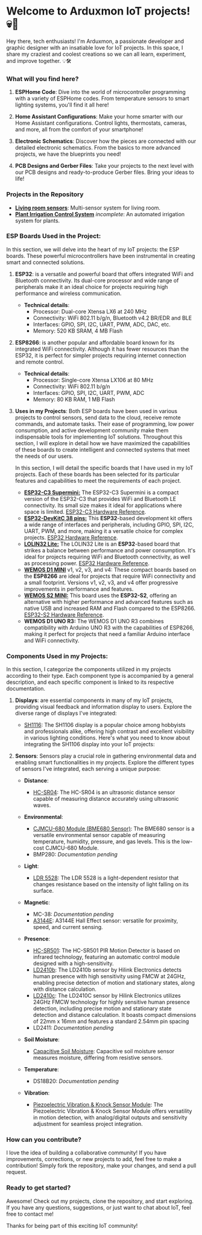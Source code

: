 # Welcome to Arduxmon IoT projects!  💀🌟

Hey there, tech enthusiasts! I'm Arduxmon, a passionate developer and graphic designer with an insatiable love for IoT
projects. In this space, I share my craziest and coolest creations so we can all learn, experiment, and improve
together. 💡🛠️

### What will you find here?

1. **ESPHome Code**: Dive into the world of microcontroller programming with a variety of ESPHome codes. From
   temperature sensors to smart lighting systems, you'll find it all here!

2. **Home Assistant Configurations**: Make your home smarter with our Home Assistant configurations. Control lights,
   thermostats, cameras, and more, all from the comfort of your smartphone!

3. **Electronic Schematics**: Discover how the pieces are connected with our detailed electronic schematics. From the
   basics to more advanced projects, we have the blueprints you need!

4. **PCB Designs and Gerber Files**: Take your projects to the next level with our PCB designs and ready-to-produce
   Gerber files. Bring your ideas to life!

### Projects in the Repository

- [**Living room sensors**](Projects/Living%20room%20sensors/README.md): Multi-sensor system for living room.
- [**Plant Irrigation Control System**](Projects/Plant%20irrigation%20control/README.md) _incomplete_: An automated
  irrigation system for plants.

### ESP Boards Used in the Project:

In this section, we will delve into the heart of my IoT projects: the ESP boards. These powerful microcontrollers have
been instrumental in creating smart and connected solutions.

1. **ESP32**:
   is a versatile and powerful board that offers integrated WiFi and Bluetooth connectivity. Its dual-core processor and
   wide range of peripherals make it an ideal choice for projects requiring high performance and wireless communication.
    - **Technical details**:
        - Processor: Dual-core Xtensa LX6 at 240 MHz
        - Connectivity: WiFi 802.11 b/g/n, Bluetooth v4.2 BR/EDR and BLE
        - Interfaces: GPIO, SPI, I2C, UART, PWM, ADC, DAC, etc.
        - Memory: 520 KB SRAM, 4 MB Flash
2. **ESP8266**:
   is another popular and affordable board known for its integrated WiFi connectivity. Although it has fewer resources
   than the ESP32, it is perfect for simpler projects requiring internet connection and remote control.
    - **Technical details**:
        - Processor: Single-core Xtensa LX106 at 80 MHz
        - Connectivity: WiFi 802.11 b/g/n
        - Interfaces: GPIO, SPI, I2C, UART, PWM, ADC
        - Memory: 80 KB RAM, 1 MB Flash
3. **Uses in my Projects**:
   Both ESP boards have been used in various projects to control sensors, send data to the cloud, receive remote
   commands, and automate tasks. Their ease of programming, low power consumption, and active development community make
   them indispensable tools for implementing IoT solutions. Throughout this section, I will explore in detail how we
   have maximized the capabilities of these boards to create intelligent and connected systems that meet the needs of
   our users.

   In this section, I will detail the specific boards that I have used in my IoT projects. Each of these boards has been
   selected for its particular features and capabilities to meet the requirements of each project.
   - **[ESP32-C3 Supermini:](Boards/ESP32_C3_SUPERMINI/README.md)**
     The ESP32-C3 Supermini is a compact version of the ESP32-C3 that provides WiFi and Bluetooth LE connectivity. Its
     small size makes it ideal for applications where space is limited. [ESP32-C3 Hardware Reference](https://docs.espressif.com/projects/esp-idf/en/v4.3/esp32c3/hw-reference/index.html).
   - **[ESP32-DevKitC 38 pins:](Boards/ESP32-DEVKIT-38PINS/README.md)**
     This **ESP32**-based development kit offers a wide range of interfaces and peripherals, including GPIO, SPI, I2C,
     UART, PWM, and more, making it a versatile choice for complex projects. [ESP32 Hardware Reference](https://docs.espressif.com/projects/esp-idf/en/v4.3/esp32/hw-reference/index.html).
   - **[LOLIN32 Lite:](Boards/LOLIN32_Lite/README.md)**
     The LOLIN32 Lite is an **ESP32**-based board that strikes a balance between performance and power consumption.
     It's ideal for projects requiring WiFi and Bluetooth connectivity, as well as processing power. [ESP32 Hardware Reference](https://docs.espressif.com/projects/esp-idf/en/v4.3/esp32/hw-reference/index.html).
   - **[WEMOS D1 MINI](Boards/WEMOS_D1_MINI/README.md)** v1, v2, v3, and v4:
      These compact boards based on the **ESP8266** are ideal for projects that require WiFi connectivity and a small
      footprint. Versions v1, v2, v3, and v4 offer progressive improvements in performance and features.
   - **[WEMOS S2 MINI:](Boards/WEMOS_S2_MINI/README.md)**
      This board uses the **ESP32-S2**, offering an alternative with higher performance and advanced features such as
      native USB and increased RAM and Flash compared to the ESP8266. [ESP32-S2 Hardware Reference](https://docs.espressif.com/projects/esp-idf/en/v4.3/esp32s2/hw-reference/index.html).
    - **WEMOS D1 UNO R3:**
      The WEMOS D1 UNO R3 combines compatibility with Arduino UNO R3 with the capabilities of ESP8266, making it perfect
      for projects that need a familiar Arduino interface and WiFi connectivity.


### Components Used in my Projects:

In this section, I categorize the components utilized in my projects according to their type. Each component type is
accompanied by a general description, and each specific component is linked to its respective documentation.

1. **Displays**: are essential components in many of my IoT projects, providing visual feedback and information display
   to users. Explore the diverse range of displays I've integrated:

    - [SH1116](Components/Displays/SH1106/README.md): The SH1106 display is a popular choice among hobbyists and
      professionals alike, offering high contrast and excellent visibility in various lighting conditions. Here's what
      you need to know about integrating the SH1106 display into your IoT projects:

2. **Sensors**:
   Sensors play a crucial role in gathering environmental data and enabling smart functionalities in my projects.
   Explore the different types of sensors I've integrated, each serving a unique purpose:

    - **Distance**:
        - [HC-SR04](Components/Sensors/Distance/HC-SR04/README.md): The HC-SR04 is an ultrasonic distance sensor capable
          of measuring distance accurately using ultrasonic waves.

    - **Environmental**:
        - [CJMCU-680 Module (BME680 Sensor)](Components/Sensors/Environmental/CJMCU-680/README.md): The BME680 sensor is a versatile environmental
          sensor capable of measuring temperature, humidity, pressure, and gas levels. This is the low-cost CJMCU-680 Module.
        - BMP280: *Documentation pending*

    - **Light**:
        - [LDR 5528](Components/Sensors/Light/LDR_5528/README.md): The LDR 5528 is a light-dependent resistor that
          changes resistance based on the intensity of light falling on its surface.

    - **Magnetic**:
        - MC-38: *Documentation pending*
        - [A3144E](Components/Sensors/Magnetic/A3144E/README.md): A3144E Hall Effect sensor: versatile for proximity,
          speed, and current sensing.

    - **Presence**:
      - [HC-SR501](Components/Sensors/Presence/HC-SR501/README.md): The HC-SR501 PIR Motion Detector is based on
        infrared technology, featuring an automatic control module designed with a high-sensitivity.
      - [LD2410b](Components/Sensors/Presence/LD2410b/README.md): The LD2410b sensor by Hilink Electronics detects
      human presence with high sensitivity using FMCW at 24GHz, enabling precise detection of motion and stationary
      states, along with distance calculation.
      - [LD2410c](Components/Sensors/Presence/LD2410c/README.md): The LD2410C sensor by Hilink Electronics utilizes
        24GHz FMCW technology for highly sensitive human presence detection, including precise motion and stationary
        state detection and distance calculation. It boasts compact dimensions of 22mm x 16mm and features a standard
        2.54mm pin spacing
      - LD2411: *Documentation pending*

    - **Soil Moisture**:
        - [Capacitive Soil Moisture](Components/Sensors/Soil%20Moisture/Capacitive%20Soil%20Moisture/README.md):
          Capacitive soil moisture sensor measures moisture, differing from resistive sensors.

    - **Temperature**:
        - DS18B20: *Documentation pending*

    - **Vibration**:
        - [Piezoelectric Vibration & Knock Sensor Module](Components/Sensors/Vibration/SSR1072-Piezo-Vibration-Sensor/README.md):
          The Piezoelectric Vibration & Knock Sensor Module offers versatility in motion detection, with analog/digital
          outputs and sensitivity adjustment for seamless project integration.

### How can you contribute?

I love the idea of building a collaborative community! If you have improvements, corrections, or new projects to add,
feel free to make a contribution! Simply fork the repository, make your changes, and send a pull request.

### Ready to get started?

Awesome! Check out my projects, clone the repository, and start exploring. If you have any questions, suggestions, or
just want to chat about IoT, feel free to contact me!

Thanks for being part of this exciting IoT community!

